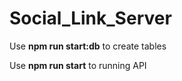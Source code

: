 
# Social_Link_Server

<p>Use <b>npm run start:db</b> to create tables</p>
<p>Use <b>npm run start</b> to running API</p>